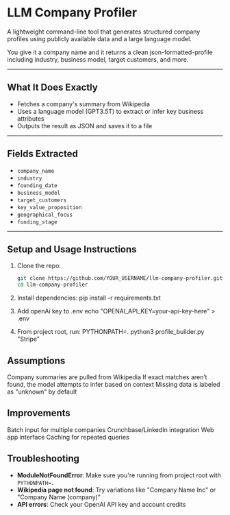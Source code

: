 # LLM Company Profiler

A lightweight command-line tool that generates structured company profiles using publicly available data and a large language model.

You give it a company name and it returns a clean json-formatted-profile including industry, business model, target customers, and more.

---

##  What It Does Exactly

- Fetches a company's summary from Wikipedia
- Uses a language model (GPT3.5T) to extract or infer key business attributes
- Outputs the result as JSON and saves it to a file

---

## Fields Extracted

- `company_name`
- `industry`
- `founding_date`
- `business_model`
- `target_customers`
- `key_value_proposition`
- `geographical_focus`
- `funding_stage`

---

## Setup and Usage Instructions

1. Clone the repo:

   ```bash
   git clone https://github.com/YOUR_USERNAME/llm-company-profiler.git
   cd llm-company-profiler

2. Install dependencies:
    pip install -r requirements.txt

3. Add openAi key to .env
    echo "OPENAI_API_KEY=your-api-key-here" > .env

4. From project root, run: 
    PYTHONPATH=. python3 profile_builder.py "Stripe"


## Assumptions

Company summaries are pulled from Wikipedia
If exact matches aren’t found, the model attempts to infer based on context
Missing data is labeled as "unknown" by default

## Improvements

Batch input for multiple companies
Crunchbase/LinkedIn integration
Web app interface
Caching for repeated queries

## Troubleshooting

- **ModuleNotFoundError**: Make sure you're running from project root with `PYTHONPATH=.`
- **Wikipedia page not found**: Try variations like "Company Name Inc" or "Company Name (company)"
- **API errors**: Check your OpenAI API key and account credits